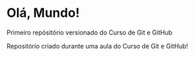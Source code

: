 # Olá, Mundo!
 Primeiro repósitório versionado do Curso de Git e GitHub

 Repositório criado durante uma aula do Curso de Git e GitHub!
